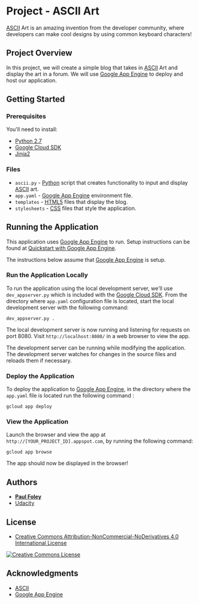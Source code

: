 # Project - ASCII Art

[ASCII](http://www.asciitable.com/) Art is an amazing invention from the developer community, where developers can make cool designs by using common keyboard characters!


## Project Overview

In this project, we will create a simple blog that takes in [ASCII](http://www.asciitable.com/) Art and display the art in a forum. We will use [Google App Engine](https://cloud.google.com/appengine/) to deploy and host our application.


## Getting Started

### Prerequisites
You'll need to install:

* [Python 2.7](https://www.python.org/)
* [Google Cloud SDK](https://cloud.google.com/sdk/docs/)
* [Jinja2](http://jinja.pocoo.org/)

### Files

* `ascii.py` - [Python](https://www.python.org/) script that creates functionality to input and display [ASCII](http://www.asciitable.com/) art.
* `app.yaml` - [Google App Engine](https://cloud.google.com/appengine/) environment file.
* `templates` - [HTML5](https://www.w3schools.com/html/) files that display the blog.
* `stylesheets` - [CSS](https://www.w3schools.com/css/default.asp) files that style the application.


## Running the Application

This application uses [Google App Engine](https://cloud.google.com/appengine/) to run. Setup instructions can be found at [Quickstart with Google App Engine](https://cloud.google.com/appengine/docs/standard/python/quickstart).

The instructions below assume that [Google App Engine](https://cloud.google.com/appengine/docs/standard/python/quickstart) is setup.

### Run the Application Locally

To run the application using the local development server, we'll use `dev_appserver.py` which is included with the [Google Cloud SDK](https://cloud.google.com/sdk/docs/). From the directory where `app.yaml` configuration file is located, start the local development server with the following command:

`dev_appserver.py .`

The local development server is now running and listening for requests on port 8080. Visit `http://localhost:8080/` in a web browser to view the app.

The development server can be running while modifying the application. The development server watches for changes in the source files and reloads them if necessary.

### Deploy the Application

To deploy the application to [Google App Engine](https://cloud.google.com/appengine/), in the directory where the `app.yaml` file is located run the following command :

`gcloud app deploy`

### View the Application

Launch the browser and view the app at `http://[YOUR_PROJECT_ID].appspot.com`, by running the following command:

`gcloud app browse`

The app should now be displayed in the browser!


## Authors

* **[Paul Foley](https://github.com/paulfoley)**
* [Udacity](https://www.udacity.com/)


## License

* <a rel="license" href="https://creativecommons.org/licenses/by-nc-nd/4.0/"> Creative Commons Attribution-NonCommercial-NoDerivatives 4.0 International License</a>

<a rel="license" href="https://creativecommons.org/licenses/by-nc-nd/4.0/">
	<img alt="Creative Commons License" style="border-width:0" src="https://i.creativecommons.org/l/by-nc-nd/4.0/88x31.png" />
</a>


## Acknowledgments

* [ASCII](http://www.asciitable.com/)
* [Google App Engine](https://cloud.google.com/appengine/)
